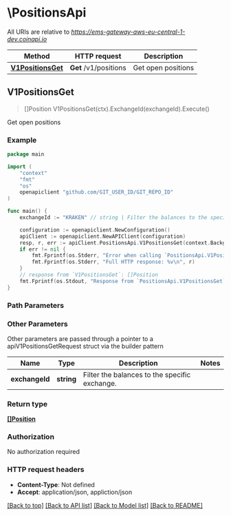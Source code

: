 # \PositionsApi

All URIs are relative to *https://ems-gateway-aws-eu-central-1-dev.coinapi.io*

Method | HTTP request | Description
------------- | ------------- | -------------
[**V1PositionsGet**](PositionsApi.md#V1PositionsGet) | **Get** /v1/positions | Get open positions



## V1PositionsGet

> []Position V1PositionsGet(ctx).ExchangeId(exchangeId).Execute()

Get open positions



### Example

```go
package main

import (
    "context"
    "fmt"
    "os"
    openapiclient "github.com/GIT_USER_ID/GIT_REPO_ID"
)

func main() {
    exchangeId := "KRAKEN" // string | Filter the balances to the specific exchange. (optional)

    configuration := openapiclient.NewConfiguration()
    apiClient := openapiclient.NewAPIClient(configuration)
    resp, r, err := apiClient.PositionsApi.V1PositionsGet(context.Background()).ExchangeId(exchangeId).Execute()
    if err != nil {
        fmt.Fprintf(os.Stderr, "Error when calling `PositionsApi.V1PositionsGet``: %v\n", err)
        fmt.Fprintf(os.Stderr, "Full HTTP response: %v\n", r)
    }
    // response from `V1PositionsGet`: []Position
    fmt.Fprintf(os.Stdout, "Response from `PositionsApi.V1PositionsGet`: %v\n", resp)
}
```

### Path Parameters



### Other Parameters

Other parameters are passed through a pointer to a apiV1PositionsGetRequest struct via the builder pattern


Name | Type | Description  | Notes
------------- | ------------- | ------------- | -------------
 **exchangeId** | **string** | Filter the balances to the specific exchange. | 

### Return type

[**[]Position**](Position.md)

### Authorization

No authorization required

### HTTP request headers

- **Content-Type**: Not defined
- **Accept**: application/json, appliction/json

[[Back to top]](#) [[Back to API list]](../README.md#documentation-for-api-endpoints)
[[Back to Model list]](../README.md#documentation-for-models)
[[Back to README]](../README.md)

